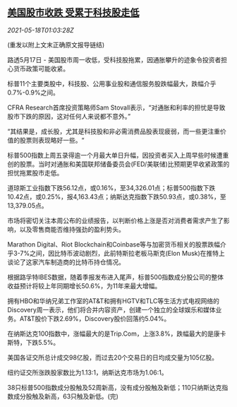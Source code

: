 <!--1621301463000-->
[美国股市收跌 受累于科技股走低](https://cn.reuters.com/article/usa-stocks-0517-mon-idCNKCS2CZ031)
------

<div><i>2021-05-18T01:03:28Z</i></div><p>(重发以附上文末正确原文报导链结)</p><p>路透5月17日 - 美国股市周一收低，受科技股拖累，因通胀攀升的迹象令投资者担心货币政策可能收紧。</p><p>标普11个主要类股中，科技股、公用事业股和通信服务股跌幅最大，跌幅介乎0.7%-0.9%之间。</p><p>CFRA Research首席投资策略师Sam Stovall表示，“对通胀和利率的担忧是导致股市下跌的原因，这对任何人来说都不意外。”</p><p>“其结果是，成长股，尤其是科技股和非必需消费品股表现疲弱，而一些更注重价值的股票则表现略好一些。“</p><p>标普500指数上周五录得逾一个月最大单日升幅，因投资者买入上周早些时候遭重创的股票。当时对通胀和美国联邦储备委员会(FED/美联储)比预期更早收紧政策的担忧拖累股市走低。</p><p>道琼斯工业指数下跌56.12点，或0.16%，至34,326.01点；标普500指数下跌10.42点，或0.25%，报4,163.43点；纳斯达克指数下跌50.93点，或0.38%，至13,379.05点。</p><p>市场将密切关注本周公布的业绩报告，以判断价格上涨是否对消费者需求产生了影响，以及零售商能否维持强劲的盈利势头。</p><p>Marathon Digital、Riot Blockchain和Coinbase等与加密货币相关的股票跌幅介乎3-7%之间，因比特币波动剧烈，此前特斯拉老板马斯克(Elon Musk)在推特上谈论了这家汽车制造商的比特币持仓情况。</p><p>根据路孚特IBES数据，随着季报发布进入尾声，标普500指数成分股公司的整体收益预计将较上年同期增长50.6%，为11年来最大增幅。</p><p>拥有HBO和华纳兄弟工作室的AT&amp;T和拥有HGTV和TLC等生活方式电视网络的Discovery周一表示，他们将合并内容资产，创建一个独立的全球娱乐和媒体业务。AT&amp;T股价下跌2.69%，Discovery股价回落约5.04%。</p><p>在纳斯达克100指数中，涨幅最大的是Trip.Com，上涨3.8%，跌幅最大的是康卡斯特，下跌5.5%。</p><p>美国各证交所总计成交98亿股，而过去20个交易日的日均成交量为105亿股。</p><p>纽约证交所涨跌股家数比为1.13:1，纳斯达克市场为1.06:1。</p><p>38只标普500指数成分股触及52周新高，没有成分股触及新低；110只纳斯达克指数成分股触及新高，63只触及新低。(完)</p>
